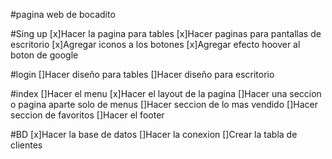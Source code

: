 #pagina web de bocadito

#Sing up
[x]Hacer la pagina para tables
[x]Hacer paginas para pantallas de escritorio
[x]Agregar iconos a los botones
[x]Agregar efecto hoover al boton de google

#login
[]Hacer diseño para tables
[]Hacer diseño para escritorio

#index
[]Hacer el menu
[x]Hacer el layout de la pagina
[]Hacer una seccion o pagina aparte solo de menus
[]Hacer seccion de lo mas vendido
[]Hacer seccion de favoritos
[]Hacer el footer

#BD
[x]Hacer la base de datos
[]Hacer la conexion
[]Crear la tabla de clientes
